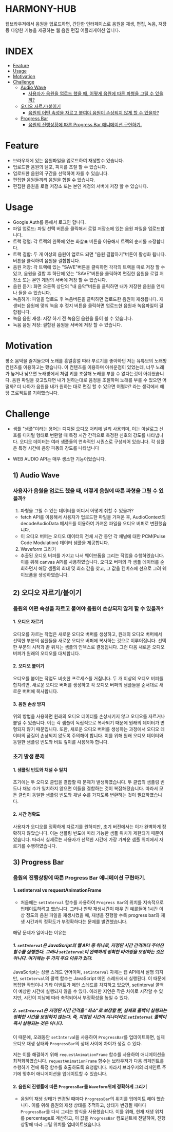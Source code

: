# HARMONY-HUB

웹브라우저에서 음원을 업로드하면, 간단한 인터페이스로 음원을 재생, 편집, 녹음, 저장 등 다양한 기능을 제공하는 웹 음원 편집 어플리케이션 입니다.

# INDEX

- [Feature](#Feature)
- [Usage](#Usage)
- [Motivation](#Motivation)
- [Challenge](#Challenge)
  - [Audio Wave](#1)
    - [사용자가 음원을 업로드 했을 때, 어떻게 음원에 따른 파형을 그릴 수 있을까?](#사용자가음원을업로드했을때어떻게음원에따른파형을그릴수있을까?)
  - [오디오 자르기/붙이기](#2)
    - [음원의 어떤 속성을 자르고 붙여야 음원이 손상되지 않게 할 수 있을까?](#음원의어떤속성을자르고붙여야음원이손상되지않게할수있을까?)
  - [Progress Bar](#3)
    - [음원의 진행상황에 따른 Progress Bar 애니메이션 구현하기.](#음원의진행상황에따른ProgressBar애니메이션구현하기)

# Feature

- 브라우저에 있는 음원파일을 업로드하여 재생할수 있습니다.
- 업로드한 음원의 템포, 피치를 조절 할 수 있습니다.
- 업로드한 음원의 구간을 선택하여 자를 수 있습니다.
- 편집한 음원들끼리 음원을 합칠 수 있습니다.
- 편집한 음원을 로컬 저장소 또는 본인 계정의 서버에 저장 할 수 있습니다.

# Usage

- Google Auth를 통해서 로그인 합니다.
- 파일 업로드: 파일 선택 버튼을 클릭해서 로컬 저장소에 있는 음원 파일을 업로드합니다.
- 트랙 정렬: 각 트랙의 왼쪽에 있는 화살표 버튼을 이용해서 트랙의 순서롤 조정합니다.
- 트랙 결합: 두 개 이상의 음원이 업로드 되면 "음원 결합하기"버튼이 활성화 됩니다. 버튼을 클릭하여 음원을 결합합니다.
- 음원 저장: 각 트랙에 있는 "SAVE"버튼을 클릭하면 각각의 트랙을 따로 저장 할 수 있고, 음원을 결합 후 하단에 있는 "SAVE"버튼을 클릭하여 편집한 음원을 로컬 저장소 또는 본인 계정의 서버에 저장 할 수 있습니다.
- 음원 듣기: 화면 오른쪽 상단의 "내 음악"버튼을 클릭하면 내가 저장한 음원을 언제나 들을 수 있습니다.
- 녹음하기: 파일을 업로드 후 녹음버튼을 클릭하면 업로드한 음원이 재생됩니다. 재생되는 음원에 맞춰 녹음 후 정지 버튼을 클릭하면 업로드한 음원과 녹음파일이 결합됩니다.
- 녹음 음원 재생: 저장 하기 전 녹음된 음원을 들어 볼 수 있습니다.
- 녹음 음원 저장: 결합된 음원을 서버에 저장 할 수 있습니다.

# Motivation

평소 음악을 즐겨들으며 노래를 흥얼흥얼 따라 부르기를 좋아하던 저는 유튜브의 노래방 컨텐츠를 이용하고는 했습니다. 이 컨텐츠를 이용하며 아쉬운점이 있었는데, 너무 노래가 높거나 낮으면 노래방에서 처럼 키를 조절해 노래를 부를 수 없다는것이 아쉬웠습니다. 음원 파일을 갖고있다면 내가 원하는대로 음정을 조절하며 노래를 부를 수 있으면 어떨까? 더 나아가 음원을 내가 원하는 대로 편집 할 수 있으면 어떨까? 라는 생각에서 해당 프로젝트를 기획했습니다.

# Challenge

- 샘플 "샘플"이라는 용어는 디지털 오디오 처리에 널리 사용되며, 이는 아날로그 신호를 디지털 형태로 변환할 때 특정 시간 간격으로 측정한 신호의 강도를 나타냅니다. 오디오 데이터는 여러 샘플들의 연속적인 시퀀스로 구성되어 있습니다. 각 샘플은 특정 시간에 음향 파동의 강도를 나타냅니다

* WEB AUDIO API는 매우 생소한 기능이었습니다.

  ## 1) Audio Wave

  ### 사용자가 음원을 업로드 했을 때, 어떻게 음원에 따른 파형을 그릴 수 있을까?

  1. 파형을 그릴 수 있는 데이터를 어디서 어떻게 취할 수 있을까?

  - fetch API를 이용해서 사용자가 업로드한 파일을 가져온 후, AudioContext의 decodeAudioData 메서드를 이용하여 가져온 파일을 오디오 버퍼로 변환했습니다.
  - 이 오디오 버퍼는 오디오 데이터의 전체 시간 동안 각 채널에 대한 PCM(Pulse Code Modulation) 데이터 샘플을 제공합니다.

  2. Waveform 그리기

  - 추출된 오디오 버퍼를 가지고 나서 웨이브폼을 그리는 작업을 수행하였습니다. 이를 위해 canvas API를 사용하였습니다. 오디오 버퍼의 각 샘플 데이터를 순회하면서 해당 샘플의 최대 및 최소 값을 찾고, 그 값을 캔버스에 선으로 그려 웨이브폼을 생성하였습니다.

  ## 2) 오디오 자르기/붙이기

  ### 음원의 어떤 속성을 자르고 붙여야 음원이 손상되지 않게 할 수 있을까?

  #### 1. 오디오 자르기

  오디오를 자르는 작업은 새로운 오디오 버퍼를 생성하고, 원래의 오디오 버퍼에서 선택한 부분의 샘플들을 새로운 오디오 버퍼에 복사하는 것으로 이루어집니다. 선택한 부분의 시작과 끝 위치는 샘플의 인덱스로 결정됩니다. 그런 다음 새로운 오디오 버퍼가 원래의 오디오를 대체합니다.

  #### 2. 오디오 붙이기

  오디오를 붙이는 작업도 비슷한 프로세스를 거칩니다. 두 개 이상의 오디오 버퍼를 합치려면, 새로운 오디오 버퍼를 생성하고 각 오디오 버퍼의 샘플들을 순서대로 새로운 버퍼에 복사합니다.

  #### 3. 음원 손상 방지

  위의 방법을 사용하면 원래의 오디오 데이터를 손상시키지 않고 오디오를 자르거나 붙일 수 있습니다. 이는 각 샘플이 독립적으로 복사되기 때문에 원래의 데이터가 변형되지 않기 때문입니다. 또한, 새로운 오디오 버퍼를 생성하는 과정에서 오디오 데이터의 품질이 손상되지 않도록 주의해야 합니다. 이를 위해 원래 오디오 데이터와 동일한 샘플링 빈도와 비트 깊이를 사용해야 합니다.

  ### 초기 발생 문제

  #### 1. 샘플링 빈도와 채널 수 일치

  초기에는 두 오디오 클립을 결합할 때 문제가 발생하였습니다. 두 클립의 샘플링 빈도나 채널 수가 일치하지 않으면 이들을 결합하는 것이 복잡해졌습니다. 따라서 모든 클립이 동일한 샘플링 빈도와 채널 수를 가지도록 변환하는 것이 필요하였습니다.

  #### 2. 시간 정확도

  사용자가 오디오를 정확하게 자르기를 원하지만, 초기 버전에서는 이가 완벽하게 정확하지 않았습니다. 이는 샘플링 빈도에 따라 가능한 샘플 위치가 제한되기 때문이었습니다. 따라서 실제로는 사용자가 선택한 시간에 가장 가까운 샘플 위치에서 자르기를 수행하였습니다.

  ## 3) Progress Bar

  ### 음원의 진행상황에 따른 Progress Bar 애니메이션 구현하기.

  #### 1. setInterval vs requestAnimationFrame

  - 처음에는 `setInterval` 함수를 사용하여 `Progress Bar`의 위치를 지속적으로 업데이트하려고 했습니다. 그러나 만약 재생시간이 매우 긴 예를들어 1시간 이상 정도의 음원 파일을 재생시켰을 때, 재생을 진행할 수록 progress bar와 재생 시간과의 정확도가 부정확하다는 문제를 발견했습니다.

  해당 문제가 일어나는 이유는

  ##### 1. `setInterval`은 JavaScript의 웹 API 중 하나로, 지정된 시간 간격마다 주어진 함수를 실행한다. 그러나 `setInterval`이 완벽하게 정확한 타이밍을 보장하는 것은 아니다. 여기에는 두 가지 주요 이유가 있다.

  JavaScript는 싱글 스레드 언어이며, `setInterval` 자체는 웹 API에서 실행 되지만, `setInterval`의 콜백 함수는 JavaScript 메인 스레드에서 실행된다. 이 때문에 복잡한 작업이나 기타 이벤트가 메인 스레드를 차지하고 있으면, setInterval 콜백이 예상한 시간에 실행되지 않을 수 있다. 이러한 지연은 작은 차이로 시작할 수 있지만, 시간이 지남에 따라 축적되어서 부정확성을 높일 수 있다.

  ##### 2. `setInterval`은 지정된 시간 간격을 "최소"로 보장할 뿐, 실제로 콜백이 실행되는 정확한 시간을 보장하지 않는다. 즉, 지정된 시간이 지나더라도 `setInterval` 콜백이 즉시 실행되는 것은 아니다.

  이 때문에, 오래동안 `setInterva`l을 사용하여 `ProgressBar`를 업데이트하면, 실제 오디오 재생 상태와 `ProgressBar`의 상태 사이에 차이가 생길 수 있다.

  저는 이를 해결하기 위해 `requestAnimationFrame` 함수를 사용하여 애니메이션을 최적화하였습니다. `requestAnimationFrame` 함수는 브라우저가 다음 리페인트를 수행하기 전에 특정 함수를 호출하도록 요청합니다. 따라서 브라우저의 리페인트 주기에 맞추어 애니메이션을 업데이트할 수 있습니다.

  #### 2. 음원의 진행률에 따른 `ProgressBar`를 `Waveform`위에 정확하게 그리기

  - 음원의 재생 상태가 변경될 때마다 `ProgressBar`의 위치를 업데이트 해야 했습니다. 이를 위해 음원의 재생 상태를 추적하고, 상태가 변경될 때마다 `ProgressBar`를 다시 그리는 방식을 사용했습니다. 이를 위해, 현재 재생 위치를 percentage로 계산하고, 이 값을 `ProgressBar` 컴포넌트에 전달하여, 진행 상황에 따라 그릴 위치를 업데이트했습니다.

